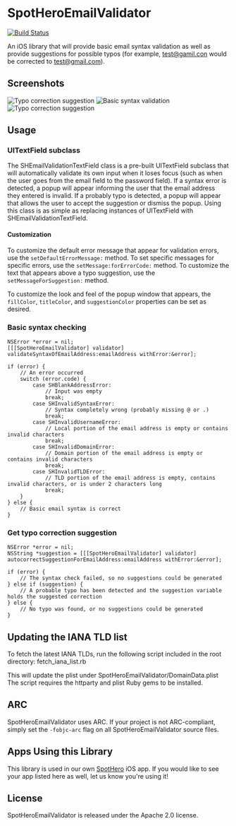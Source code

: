 # SpotHeroEmailValidator

[![Build Status](https://app.bitrise.io/app/91f2b85cb4d90b8a/status.svg?token=4HzphDQRkMkQ4mcdtTubbA)](https://app.bitrise.io/app/91f2b85cb4d90b8a)

An iOS library that will provide basic email syntax validation as well as provide suggestions for possible typos (for example, test@gamil.con would be corrected to test@gmail.com).

## Screenshots
![Typo correction suggestion](Screenshots/Screenshot%201.png "Typo correction suggestion")
![Basic syntax validation](Screenshots/Screenshot%202.png "Basic syntax validation")
![Typo correction suggestion](Screenshots/Screenshot%203.png "Typo correction suggestion")

## Usage
### UITextField subclass
The SHEmailValidationTextField class is a pre-built UITextField subclass that will automatically validate its own input when it loses focus (such as when the user goes from the email field to the password field).  If a syntax error is detected, a popup will appear informing the user that the email address they entered is invalid.  If a probably typo is detected, a popup will appear that allows the user to accept the suggestion or dismiss the popup.  Using this class is as simple as replacing instances of UITextField with SHEmailValidationTextField.

#### Customization
To customize the default error message that appear for validation errors, use the `setDefaultErrorMessage:` method.  To set specific messages for specific errors, use the `setMessage:forErrorCode:` method.  To customize the text that appears above a typo suggestion, use the `setMessageForSuggestion:` method.

To customize the look and feel of the popup window that appears, the `fillColor`, `titleColor`, and `suggestionColor` properties can be set as desired.

### Basic syntax checking
	NSError *error = nil;
	[[[SpotHeroEmailValidator] validator] validateSyntaxOfEmailAddress:emailAddress withError:&error];

	if (error) {
		// An error occurred
		switch (error.code) {
			case SHBlankAddressError:
				// Input was empty
				break;
			case SHInvalidSyntaxError:
				// Syntax completely wrong (probably missing @ or .)
				break;
			case SHInvalidUsernameError:
				// Local portion of the email address is empty or contains invalid characters
				break;
			case SHInvalidDomainError:
				// Domain portion of the email address is empty or contains invalid characters
				break;
			case SHInvalidTLDError:
				// TLD portion of the email address is empty, contains invalid characters, or is under 2 characters long
				break;
		}
	} else {
		// Basic email syntax is correct
	}

### Get typo correction suggestion
	NSError *error = nil;
	NSString *suggestion = [[[SpotHeroEmailValidator] validator] autocorrectSuggestionForEmailAddress:emailAddress withError:&error];

	if (error) {
		// The syntax check failed, so no suggestions could be generated
	} else if (suggestion) {
		// A probable typo has been detected and the suggestion variable holds the suggested correction
	} else {
		// No typo was found, or no suggestions could be generated
	}

## Updating the IANA TLD list
To fetch the latest IANA TLDs, run the following script included in the root directory:
  fetch_iana_list.rb

This will update the plist under SpotHeroEmailValidator/DomainData.plist
The script requires the httparty and plist Ruby gems to be installed.

## ARC
SpotHeroEmailValidator uses ARC. If your project is not ARC-compliant, simply set the `-fobjc-arc` flag on all SpotHeroEmailValidator source files.

## Apps Using this Library
This library is used in our own [SpotHero](https://apps.apple.com/us/app/spothero-find-parking-nearby/id499097243) iOS app. If you would like to see your app listed here as well, let us know you're using it!

## License
SpotHeroEmailValidator is released under the Apache 2.0 license.
